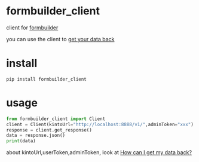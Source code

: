 # formbuilder_client
client for [formbuilder](https://github.com/Kinto/formbuilder)

you can use the client to [get your data back](https://github.com/Kinto/formbuilder#how-can-i-get-my-data-back)

# install
`pip install formbuilder_client`

# usage

```python
from formbuilder_client import Client
client = Client(kintoUrl="http://localhost:8888/v1/",adminToken="xxx") 
response = client.get_response()
data = response.json()
print(data)
```

about kintoUrl,userToken,adminToken,  look at [How can I get my data back?](https://github.com/Kinto/formbuilder#how-can-i-get-my-data-back)


